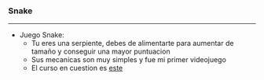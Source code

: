 ### Snake
---
* Juego Snake:
  * Tu eres una serpiente, debes de alimentarte para aumentar de tamaño y conseguir una mayor puntuacion
  * Sus mecanicas son muy simples y fue mi primer videojuego
  * El curso en cuestion es [este](https://www.youtube.com/playlist?list=PLuaRu05D7vP5ij2oZlGHatrF9ZUetf2VA)
